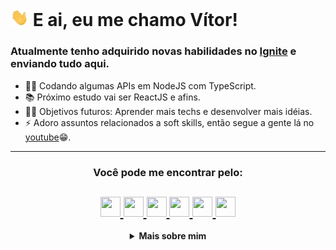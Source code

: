 # <img src="https://github.com/SatYu26/SatYu26/blob/master/Assets/Hi.gif" width="29px"> E ai, eu me chamo Vítor!

<!--<img align="right" alt="GIF" height="150px" src="https://media.giphy.com/media/du3J3cXyzhj75IOgvA/giphy.gif" />-->

### Atualmente tenho adquirido novas habilidades no [Ignite](https://rocketseat.com.br/ignite) e enviando tudo aqui.

- 👨‍💻 Codando algumas APIs em NodeJS com TypeScript.
- 📚 Próximo estudo vai ser ReactJS e afins.
- 💪🏼 Objetivos futuros: Aprender mais techs e desenvolver mais idéias.
- ⚡ Adoro assuntos relacionados a soft skills, então segue a gente lá no [youtube](https://www.youtube.com/channel/UCTsxSVdud5e9xqzrsVYkpRA)😁.

---

<html>
   <body>
      <h3 align="center">Você pode me encontrar pelo:</h2>
      <h2 align="center">
         <a href="https://twitter.com/vitorroliveir_?s=09">
         <img src="https://github.com/gauravghongde/social-icons/blob/master/PNG/Black/Twitter_black.png" width="32" height="32"/>
         </a>
         <a href="https://www.linkedin.com/in/vitorroliveiraa/">
         <img src="https://github.com/gauravghongde/social-icons/blob/master/PNG/Black/LinkedIN_black.png" width="32" height="32"/>
         </a>
         <a href="https://www.instagram.com/vitorroliveiraa_/">
         <img src="https://github.com/gauravghongde/social-icons/blob/master/PNG/Black/Instagram_black.png" width="32" height="32"/>
         </a>
         <a href="https://www.youtube.com/channel/UCTsxSVdud5e9xqzrsVYkpRA">
         <img src="https://github.com/gauravghongde/social-icons/blob/master/PNG/Black/Youtube_black.png" width="32" height="32"/>
         </a>
         <a href="mailto:vitorroliveiraa@outlook.com.br">
         <img src="https://github.com/gauravghongde/social-icons/blob/master/PNG/Black/Outlook_black.png" width="32" height="32"/>
         </a>
         <a href="https://discord.gg/EWKJE3CD">
         <img src="https://github.com/gauravghongde/social-icons/blob/master/PNG/Black/Discord_black.png" width="32" height="32"/>
         </a>
      </h2>
      <details align="center">
         <summary><b>Mais sobre mim</b><br></summary>
            <div>
               <b>
                  <h3>🚧 em construção... 🚧</h3>
                  <a>
                  </a>
               </b>
            </div>
            <div>
               <b>
                  <h3></h3>
                  <a>
                  </a>
               </b>
            </div>
      </details>
   </body>
</html>
